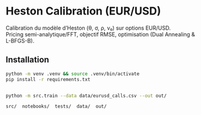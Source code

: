 # Heston Calibration (EUR/USD)

Calibration du modèle d’Heston (θ, σ, ρ, v₀) sur options EUR/USD.  
Pricing semi-analytique/FFT, objectif RMSE, optimisation (Dual Annealing & L-BFGS-B).

## Installation
```bash
python -m venv .venv && source .venv/bin/activate
pip install -r requirements.txt


python -m src.train --data data/eurusd_calls.csv --out out/

src/  notebooks/  tests/  data/  out/

